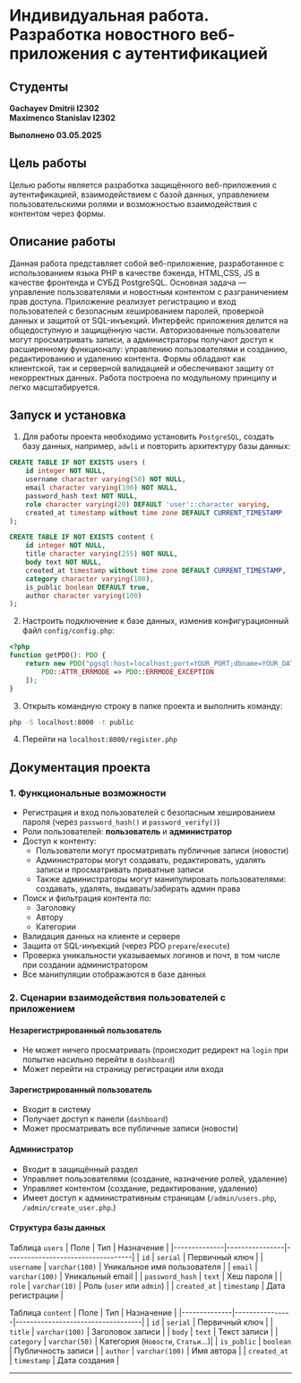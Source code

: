 # Индивидуальная работа. Разработка новостного веб-приложения с аутентификацией

## Студенты
**Gachayev Dmitrii I2302**  
**Maximenco Stanislav I2302**

**Выполнено 03.05.2025**  

## Цель работы
Целью работы является разработка защищённого веб-приложения с аутентификацией, взаимодействием с базой данных, управлением пользовательскими ролями и возможностью взаимодействия с контентом через формы.


## Описание работы
Данная работа представляет собой веб-приложение, разработанное с использованием языка PHP в качестве бэкенда, HTML,CSS, JS в качестве фронтенда и СУБД PostgreSQL. Основная задача — управление пользователями и новостным контентом с разграничением прав доступа. Приложение реализует регистрацию и вход пользователей с безопасным хешированием паролей, проверкой данных и защитой от SQL-инъекций. Интерфейс приложения делится на общедоступную и защищённую части. Авторизованные пользователи могут просматривать записи, а администраторы получают доступ к расширенному функционалу: управлению пользователями и созданию, редактированию и удалению контента. Формы обладают как клиентской, так и серверной валидацией и обеспечивают защиту от некорректных данных. Работа построена по модульному принципу и легко масштабируется.

## Запуск и установка
1. Для работы проекта необходимо установить `PostgreSQL`, создать базу данных, например, `adwli` и повторить архитектуру базы данных:
```sql
CREATE TABLE IF NOT EXISTS users (
    id integer NOT NULL,
    username character varying(50) NOT NULL,
    email character varying(100) NOT NULL,
    password_hash text NOT NULL,
    role character varying(20) DEFAULT 'user'::character varying,
    created_at timestamp without time zone DEFAULT CURRENT_TIMESTAMP
);

CREATE TABLE IF NOT EXISTS content (
    id integer NOT NULL,
    title character varying(255) NOT NULL,
    body text NOT NULL,
    created_at timestamp without time zone DEFAULT CURRENT_TIMESTAMP,
    category character varying(100),
    is_public boolean DEFAULT true,
    author character varying(100)
);
```
2. Настроить подключение к базе данных, изменив конфигурационный файл `config/config.php`:
```php
<?php
function getPDO(): PDO {
    return new PDO("pgsql:host=localhost;port=YOUR_PORT;dbname=YOUR_DATABASE_NAME", "YOUR_LOGING", "YOUR_PASSWORD", [
        PDO::ATTR_ERRMODE => PDO::ERRMODE_EXCEPTION
    ]);
}
```
3. Открыть командную строку в папке проекта и выполнить команду:
```bash
php -S localhost:8000 -t public
```

4. Перейти на `localhost:8000/register.php`

## Документация проекта
### 1. Функциональные возможности
- Регистрация и вход пользователей с безопасным хешированием пароля (через `password_hash()` и `password_verify()`)
- Роли пользователей: **пользователь** и **администратор**
- Доступ к контенту:
  - Пользователи могут просматривать публичные записи (новости)
  - Администраторы могут создавать, редактировать, удалять записи и просматривать приватные записи
  - Также администраторы могут манипулировать пользователями: создавать, удалять, выдавать/забирать админ права
- Поиск и фильтрация контента по:
  - Заголовку
  - Автору
  - Категории
- Валидация данных на клиенте и сервере
- Защита от SQL-инъекций (через PDO `prepare`/`execute`)
- Проверка уникальности указываемых логинов и почт, в том числе при создании администратором
- Все манипуляции отображаются в базе данных

### 2. Сценарии взаимодействия пользователей с приложением

#### Незарегистрированный пользователь
- Не может ничего просматривать (происходит редирект на `login` при попытке насильно перейти в `dashboard`)
- Может перейти на страницу регистрации или входа

#### Зарегистрированный пользователь
- Входит в систему
- Получает доступ к панели (`dashboard`)
- Может просматривать все публичные записи (новости)

#### Администратор
- Входит в защищённый раздел
- Управляет пользователями (создание, назначение ролей, удаление)
- Управляет контентом (создание, редактирование, удаление)
- Имеет доступ к административным страницам (`/admin/users.php`, `/admin/create_user.php`.)

#### Структура базы данных

Таблица `users`
| Поле         | Тип           | Назначение                        |
|--------------|----------------|-----------------------------------|
| `id`         | `serial`       | Первичный ключ                   |
| `username`   | `varchar(100)` | Уникальное имя пользователя      |
| `email`      | `varchar(100)` | Уникальный email                 |
| `password_hash` | `text`      | Хеш пароля                       |
| `role`       | `varchar(10)`  | Роль (`user` или `admin`)       |
| `created_at` | `timestamp`    | Дата регистрации                 |

Таблица `content`
| Поле         | Тип           | Назначение                        |
|--------------|----------------|-----------------------------------|
| `id`         | `serial`       | Первичный ключ                   |
| `title`      | `varchar(100)` | Заголовок записи                 |
| `body`       | `text`         | Текст записи                     |
| `category`   | `varchar(50)`  | Категория (`Новости`, `Статьи`…)|
| `is_public`  | `boolean`      | Публичность записи               |
| `author`     | `varchar(100)` | Имя автора                       |
| `created_at` | `timestamp`    | Дата создания                    |

---